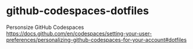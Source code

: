 # github-codespaces-dotfiles
Personsize GitHub Codespaces https://docs.github.com/en/codespaces/setting-your-user-preferences/personalizing-github-codespaces-for-your-account#dotfiles
